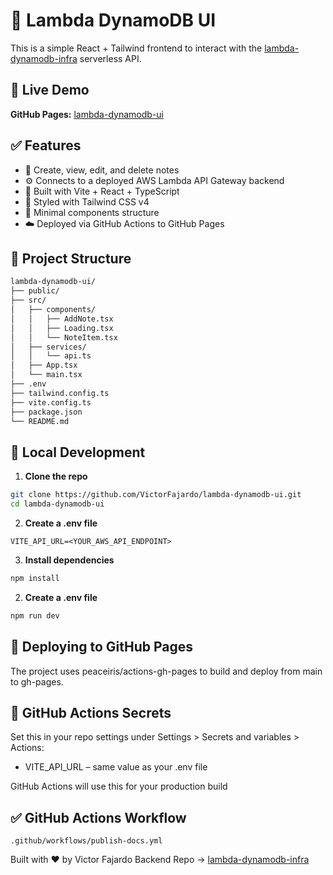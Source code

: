 # 📝 Lambda DynamoDB UI

This is a simple React + Tailwind frontend to interact with the [lambda-dynamodb-infra](https://github.com/VictorFajardo/lambda-dynamodb-infra) serverless API.

## 🔗 Live Demo

**GitHub Pages:** [lambda-dynamodb-ui](https://VictorFajardo.github.io/lambda-dynamodb-ui/)

## ✅ Features

- 📄 Create, view, edit, and delete notes
- ⚙️ Connects to a deployed AWS Lambda API Gateway backend
- 🧪 Built with Vite + React + TypeScript
- 💨 Styled with Tailwind CSS v4
- 🧵 Minimal components structure
- ☁️ Deployed via GitHub Actions to GitHub Pages

## 📁 Project Structure

```bash
lambda-dynamodb-ui/
├── public/
├── src/
│   ├── components/
│   │   ├── AddNote.tsx
│   │   ├── Loading.tsx
│   │   └── NoteItem.tsx
│   ├── services/
│   │   └── api.ts
│   ├── App.tsx
│   └── main.tsx
├── .env
├── tailwind.config.ts
├── vite.config.ts
├── package.json
└── README.md
```

## 🧪 Local Development

1. **Clone the repo**

```bash
git clone https://github.com/VictorFajardo/lambda-dynamodb-ui.git
cd lambda-dynamodb-ui
```

2. **Create a .env file**

```env
VITE_API_URL=<YOUR_AWS_API_ENDPOINT>
```

3. **Install dependencies**

```bash
npm install
```

2. **Create a .env file**

```bash
npm run dev
```

## 🚀 Deploying to GitHub Pages

The project uses peaceiris/actions-gh-pages to build and deploy from main to gh-pages.

## 🔐 GitHub Actions Secrets

Set this in your repo settings under Settings > Secrets and variables > Actions:

- VITE_API_URL – same value as your .env file

GitHub Actions will use this for your production build

## ✅ GitHub Actions Workflow

`.github/workflows/publish-docs.yml`

Built with ❤️ by Victor Fajardo
Backend Repo → [lambda-dynamodb-infra](https://github.com/VictorFajardo/lambda-dynamodb-infra)
